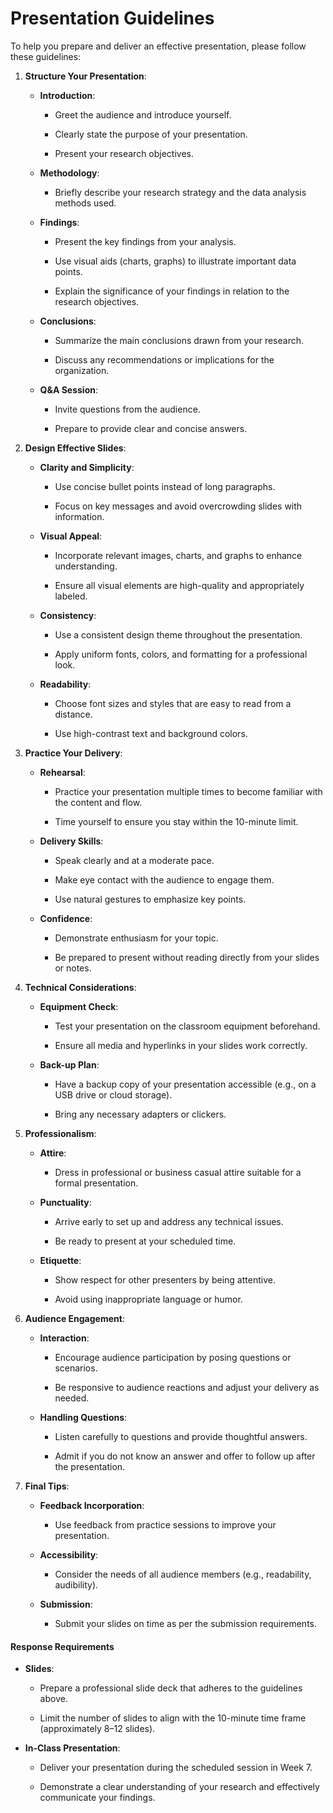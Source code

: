 # Presentation Guidelines

To help you prepare and deliver an effective presentation, please follow these guidelines:

1. **Structure Your Presentation**:

   - **Introduction**:

     - Greet the audience and introduce yourself.

     - Clearly state the purpose of your presentation.

     - Present your research objectives.

   - **Methodology**:

     - Briefly describe your research strategy and the data analysis methods used.

   - **Findings**:

     - Present the key findings from your analysis.

     - Use visual aids (charts, graphs) to illustrate important data points.

     - Explain the significance of your findings in relation to the research objectives.

   - **Conclusions**:

     - Summarize the main conclusions drawn from your research.

     - Discuss any recommendations or implications for the organization.

   - **Q&A Session**:

     - Invite questions from the audience.

     - Prepare to provide clear and concise answers.

2. **Design Effective Slides**:

   - **Clarity and Simplicity**:

     - Use concise bullet points instead of long paragraphs.

     - Focus on key messages and avoid overcrowding slides with information.

   - **Visual Appeal**:

     - Incorporate relevant images, charts, and graphs to enhance understanding.

     - Ensure all visual elements are high-quality and appropriately labeled.

   - **Consistency**:

     - Use a consistent design theme throughout the presentation.

     - Apply uniform fonts, colors, and formatting for a professional look.

   - **Readability**:

     - Choose font sizes and styles that are easy to read from a distance.

     - Use high-contrast text and background colors.

3. **Practice Your Delivery**:

   - **Rehearsal**:

     - Practice your presentation multiple times to become familiar with the content and flow.

     - Time yourself to ensure you stay within the 10-minute limit.

   - **Delivery Skills**:

     - Speak clearly and at a moderate pace.

     - Make eye contact with the audience to engage them.

     - Use natural gestures to emphasize key points.

   - **Confidence**:

     - Demonstrate enthusiasm for your topic.

     - Be prepared to present without reading directly from your slides or notes.

4. **Technical Considerations**:

   - **Equipment Check**:

     - Test your presentation on the classroom equipment beforehand.

     - Ensure all media and hyperlinks in your slides work correctly.

   - **Back-up Plan**:

     - Have a backup copy of your presentation accessible (e.g., on a USB drive or cloud storage).

     - Bring any necessary adapters or clickers.

5. **Professionalism**:

   - **Attire**:

     - Dress in professional or business casual attire suitable for a formal presentation.

   - **Punctuality**:

     - Arrive early to set up and address any technical issues.

     - Be ready to present at your scheduled time.

   - **Etiquette**:

     - Show respect for other presenters by being attentive.

     - Avoid using inappropriate language or humor.

6. **Audience Engagement**:

   - **Interaction**:

     - Encourage audience participation by posing questions or scenarios.

     - Be responsive to audience reactions and adjust your delivery as needed.

   - **Handling Questions**:

     - Listen carefully to questions and provide thoughtful answers.

     - Admit if you do not know an answer and offer to follow up after the presentation.

7. **Final Tips**:

   - **Feedback Incorporation**:

     - Use feedback from practice sessions to improve your presentation.

   - **Accessibility**:

     - Consider the needs of all audience members (e.g., readability, audibility).

   - **Submission**:

     - Submit your slides on time as per the submission requirements.

#### Response Requirements

- **Slides**:

  - Prepare a professional slide deck that adheres to the guidelines above.

  - Limit the number of slides to align with the 10-minute time frame (approximately 8–12 slides).

- **In-Class Presentation**:

  - Deliver your presentation during the scheduled session in Week 7.

  - Demonstrate a clear understanding of your research and effectively communicate your findings.
